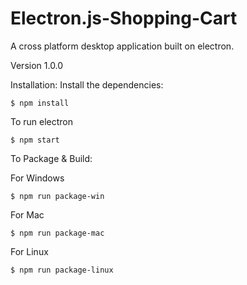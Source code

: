 # Electron.js-Shopping-Cart
A cross platform desktop application built on electron.

Version
1.0.0


Installation:
Install the dependencies:
```
$ npm install
```
To run electron
```
$ npm start
```
To Package & Build:

For Windows
```
$ npm run package-win
```
For Mac
```
$ npm run package-mac
```
For Linux
```
$ npm run package-linux
```
